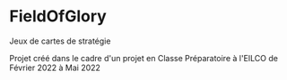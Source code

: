 # FieldOfGlory
Jeux de cartes de stratégie

Projet créé dans le cadre d'un projet en Classe Préparatoire à l'EILCO de Février 2022 à Mai 2022